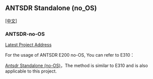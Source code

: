 ## ANTSDR Standalone (no_OS) 

[[中文]](../../../cn/device_and_usage_manual/ANTSDR_E_Series_Module/ANTSDR_E200_Reference_Manual/Antsdr_standalone_cn.html)
### ANTSDR-no-OS

[Latest Project Address](https://github.com/MicroPhase/antsdr_standalone)

For the usage of ANTSDR E200 no-OS, You can refer to E310：

[Antsdr Standalone (no-OS)](../ANTSDR_E310_Reference_Manual/Antsdr_standalone.md)，The method is similar to E310 and is also applicable to this project.
